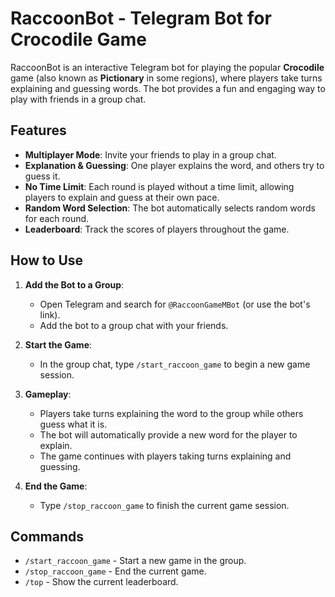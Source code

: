 # RaccoonBot - Telegram Bot for Crocodile Game

RaccoonBot is an interactive Telegram bot for playing the popular **Crocodile** game (also known as **Pictionary** in some regions), where players take turns explaining and guessing words. The bot provides a fun and engaging way to play with friends in a group chat.

## Features

- **Multiplayer Mode**: Invite your friends to play in a group chat.
- **Explanation & Guessing**: One player explains the word, and others try to guess it.
- **No Time Limit**: Each round is played without a time limit, allowing players to explain and guess at their own pace.
- **Random Word Selection**: The bot automatically selects random words for each round.
- **Leaderboard**: Track the scores of players throughout the game.

## How to Use

1. **Add the Bot to a Group**:
   - Open Telegram and search for `@RaccoonGameMBot` (or use the bot's link).
   - Add the bot to a group chat with your friends.

2. **Start the Game**:
   - In the group chat, type `/start_raccoon_game` to begin a new game session.
   
3. **Gameplay**:
   - Players take turns explaining the word to the group while others guess what it is.
   - The bot will automatically provide a new word for the player to explain.
   - The game continues with players taking turns explaining and guessing.

4. **End the Game**:
   - Type `/stop_raccoon_game` to finish the current game session.

## Commands

- `/start_raccoon_game` - Start a new game in the group.
- `/stop_raccoon_game` - End the current game.
- `/top` - Show the current leaderboard.

